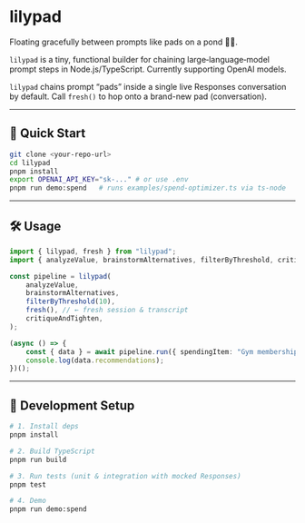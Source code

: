 # lilypad

Floating gracefully between prompts like pads on a pond 🌿🐸.

`lilypad` is a tiny, functional builder for chaining large‑language‑model prompt steps in Node.js/TypeScript. Currently supporting OpenAI models.

`lilypad` chains prompt “pads” inside a single live Responses conversation by default.
Call `fresh()` to hop onto a brand-new pad (conversation).

---

## 🚀 Quick Start

```bash
git clone <your-repo-url>
cd lilypad
pnpm install
export OPENAI_API_KEY="sk-..." # or use .env
pnpm run demo:spend   # runs examples/spend-optimizer.ts via ts-node
```

---

## 🛠 Usage

```ts
import { lilypad, fresh } from "lilypad";
import { analyzeValue, brainstormAlternatives, filterByThreshold, critiqueAndTighten } from "lilypad";

const pipeline = lilypad(
	analyzeValue,
	brainstormAlternatives,
	filterByThreshold(10),
	fresh(), // ← fresh session & transcript
	critiqueAndTighten,
);

(async () => {
	const { data } = await pipeline.run({ spendingItem: "Gym membership" });
	console.log(data.recommendations);
})();
```

---

## 🔧 Development Setup

```bash
# 1. Install deps
pnpm install

# 2. Build TypeScript
pnpm run build

# 3. Run tests (unit & integration with mocked Responses)
pnpm test

# 4. Demo
pnpm run demo:spend
```
